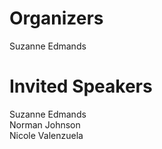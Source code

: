 # Organizers

Suzanne Edmands

# Invited Speakers

Suzanne Edmands   
Norman Johnson  
Nicole Valenzuela  
